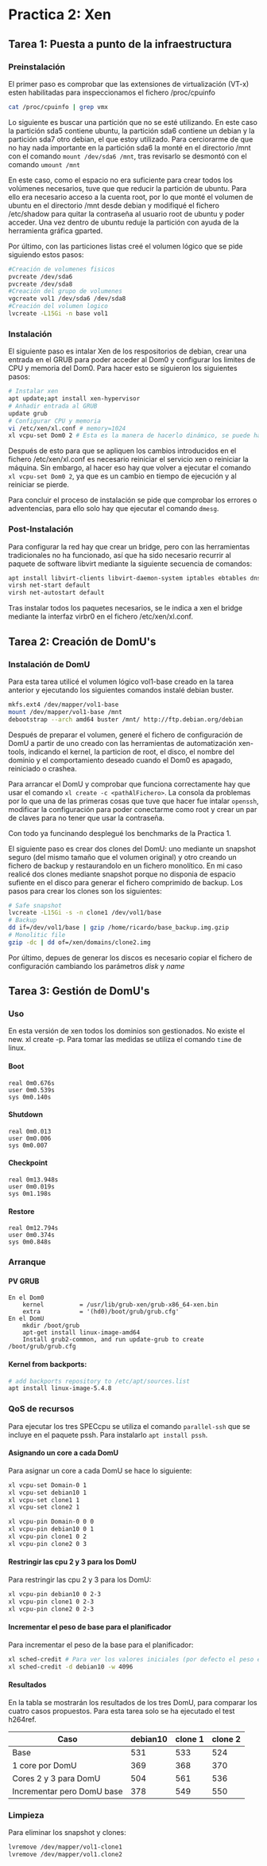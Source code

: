 # Practica 2: Xen

## Tarea 1: Puesta a punto de la infraestructura

### Preinstalación

El primer paso es comprobar que las extensiones de virtualización (VT-x) esten habilitadas para inspeccionamos el fichero /proc/cpuinfo
```bash
cat /proc/cpuinfo | grep vmx
```
Lo siguiente es buscar una partición que no se esté utilizando. En este caso la partición sda5 contiene ubuntu, la partición sda6 contiene un debian y la partición sda7 otro debian, el que estoy utilizado. Para cerciorarme de que no hay nada importante en la partición sda6 la monté en el directorio /mnt con el comando `mount /dev/sda6 /mnt`, tras revisarlo se desmontó con el comando `umount /mnt`

En este caso, como el espacio no era suficiente para crear todos los volúmenes necesarios, tuve que que reducir la partición de ubuntu. Para ello era necesario acceso a la cuenta root, por lo que monté el volumen de ubuntu en el directorio /mnt desde debian y modifiqué el fichero /etc/shadow para quitar la contraseña al usuario root de ubuntu y poder acceder. Una vez dentro de ubuntu reduje la partición con ayuda de la herramienta gráfica gparted.

Por último, con las particiones listas creé el volumen lógico que se pide siguiendo estos pasos:
```sh
#Creación de volumenes fisicos
pvcreate /dev/sda6
pvcreate /dev/sda8
#Creación del grupo de volumenes
vgcreate vol1 /dev/sda6 /dev/sda8
#Creación del volumen logico
lvcreate -L15Gi -n base vol1
```

### Instalación

El siguiente paso es intalar Xen de los respositorios de debian, crear una entrada en el GRUB para poder acceder al Dom0 y configurar los limites de CPU y memoria del Dom0. Para hacer esto se siguieron los siguientes pasos:
```bash
# Instalar xen
apt update;apt install xen-hypervisor
# Anhadir entrada al GRUB
update grub
# Configurar CPU y memoria
vi /etc/xen/xl.conf # memory=1024
xl vcpu-set Dom0 2 # Esta es la manera de hacerlo dinámico, se puede hacer también estatico modificando el fichero como hice con la memoria
```
Después de esto para que se apliquen los cambios introducidos en el fichero /etc/xen/xl.conf es necesario reiniciar el servicio xen o reiniciar la máquina. Sin embargo, al hacer eso hay que volver a ejecutar el comando `xl vcpu-set Dom0 2`, ya que es un cambio en tiempo de ejecución y al reiniciar se pierde.

Para concluir el proceso de instalación se pide que comprobar los errores o adventencias, para ello solo hay que ejecutar el comando `dmesg`.

### Post-Instalación

Para configurar la red hay que crear un bridge, pero con las herramientas tradicionales no ha funcionado, así que ha sido necesario recurrir al paquete de software libvirt mediante la siguiente secuencia de comandos:

```sh
apt install libvirt-clients libvirt-daemon-system iptables ebtables dnsmasq-base
virsh net-start default
virsh net-autostart default
```
Tras instalar todos los paquetes necesarios, se le indica a xen el bridge mediante la interfaz virbr0 en el fichero /etc/xen/xl.conf.
## Tarea 2: Creación de DomU's

### Instalación de DomU
Para esta tarea utilicé el volumen lógico vol1-base creado en la tarea anterior y ejecutando los siguientes comandos instalé debian buster.
```bash
mkfs.ext4 /dev/mapper/vol1-base
mount /dev/mapper/vol1-base /mnt
debootstrap --arch amd64 buster /mnt/ http://ftp.debian.org/debian
```
Después de preparar el volumen, generé el fichero de configuración de DomU a partir de uno creado con las herramientas de automatización xen-tools, indicando el kernel, la particion de root, el disco, el nombre del dominio y el comportamiento deseado cuando el Dom0 es apagado, reiniciado o crashea.

Para arrancar el DomU y comprobar que funciona correctamente hay que usar el comando `xl create -c <pathAlFichero>`. La consola da problemas por lo que una de las primeras cosas que tuve que hacer fue intalar `openssh`, modificar la configuración para poder conectarme como root y crear un par de claves para no tener que usar la contraseña.

Con todo ya funcinando desplegué los benchmarks de la Practica 1.

El siguiente paso es crear dos clones del DomU: uno mediante un snapshot seguro (del mismo tamaño que el volumen original) y otro creando un fichero de backup y restaurandolo en un fichero monolítico. En mi caso realicé dos clones mediante snapshot porque no disponia de espacio sufiente en el disco para generar el fichero comprimido de backup. Los pasos para crear los clones son los siguientes:
```bash
# Safe snapshot
lvcreate -L15Gi -s -n clone1 /dev/vol1/base
# Backup
dd if=/dev/vol1/base | gzip /home/ricardo/base_backup.img.gzip
# Monolitic file
gzip -dc | dd of=/xen/domains/clone2.img
```
Por último, depues de generar los discos es necesario copiar el fichero de configuración cambiando los parámetros *disk* y *name*
## Tarea 3: Gestión de DomU's

### Uso

En esta versión de xen todos los dominios son gestionados. No existe el new. xl create -p. Para tomar las medidas se utiliza el comando `time` de linux.

#### Boot
```
real 0m0.676s
user 0m0.539s
sys 0m0.140s
```
#### Shutdown
```
real 0m0.013
user 0m0.006
sys 0m0.007
```
#### Checkpoint 
```
real 0m13.948s
user 0m0.019s
sys 0m1.198s
```
#### Restore
```
real 0m12.794s
user 0m0.374s
sys 0m0.848s
```
### Arranque

#### PV GRUB
```
En el Dom0
	kernel          = /usr/lib/grub-xen/grub-x86_64-xen.bin
	extra           = '(hd0)/boot/grub/grub.cfg'
En el DomU
	mkdir /boot/grub
	apt-get install linux-image-amd64
	Install grub2-common, and run update-grub to create /boot/grub/grub.cfg
```

#### Kernel from backports: 
```sh
# add backports repository to /etc/apt/sources.list
apt install linux-image-5.4.8
```

### QoS de recursos

Para ejecutar los tres SPECcpu se utiliza el comando `parallel-ssh` que se incluye en el paquete pssh. Para instalarlo `apt install pssh`.

#### Asignando un core a cada DomU

Para asignar un core a cada DomU se hace lo siguiente:
```bash
xl vcpu-set Domain-0 1
xl vcpu-set debian10 1
xl vcpu-set clone1 1
xl vcpu-set clone2 1

xl vcpu-pin Domain-0 0 0
xl vcpu-pin debian10 0 1
xl vcpu-pin clone1 0 2
xl vcpu-pin clone2 0 3
```

#### Restringir las cpu 2 y 3 para los DomU

Para restringir las cpu 2 y 3 para los DomU:
```bash
xl vcpu-pin debian10 0 2-3
xl vcpu-pin clone1 0 2-3
xl vcpu-pin clone2 0 2-3
```

#### Incrementar el peso de base para el planificador

Para incrementar el peso de la base para el planificador:

```bash
xl sched-credit # Para ver los valores iniciales (por defecto el peso es 256)
xl sched-credit -d debian10 -w 4096
```
#### Resultados

En la tabla se mostrarán los resultados de los tres DomU, para comparar los cuatro casos propuestos. Para esta tarea solo se ha ejecutado el test h264ref.

| Caso | debian10 | clone 1 | clone 2|
|---|---|---| --- |
|Base|531|533|524|
|1 core por DomU|369|368|370|
|Cores 2 y 3 para DomU|504|561|536|
|Incrementar pero DomU base|378|549|550|


### Limpieza

Para eliminar los snapshot y clones:

```bash
lvremove /dev/mapper/vol1-clone1
lvremove /dev/mapper/vol1.clone2
```